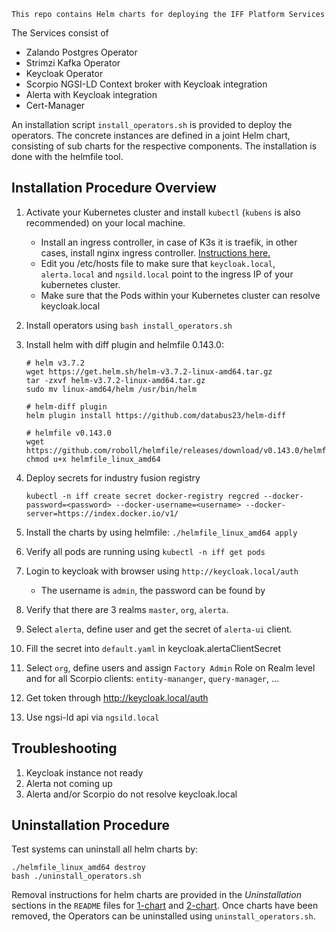 ```
This repo contains Helm charts for deploying the IFF Platform Services
```

The Services consist of

* Zalando Postgres Operator
* Strimzi Kafka Operator
* Keycloak Operator
* Scorpio NGSI-LD Context broker with Keycloak integration
* Alerta with Keycloak integration
* Cert-Manager

An installation script `install_operators.sh` is provided to deploy the operators. The concrete instances are defined in a joint Helm chart, consisting of sub charts for the respective components. The installation is done with the helmfile tool.

## Installation Procedure Overview

1. Activate your Kubernetes cluster and install `kubectl` (`kubens` is also recommended) on your local machine.

   * Install an ingress controller, in case of K3s it is traefik, in other cases, install nginx ingress controller. [Instructions here.](https://kubernetes.github.io/ingress-nginx/deploy/#quick-start)
   * Edit you /etc/hosts file to make sure that `keycloak.local`, `alerta.local` and `ngsild.local` point to the ingress IP of your kubernetes cluster.
   * Make sure that the Pods within your Kubernetes cluster can resolve keycloak.local
2. Install operators using `bash install_operators.sh`
3. Install helm with diff plugin and helmfile 0.143.0:

   ```
   # helm v3.7.2
   wget https://get.helm.sh/helm-v3.7.2-linux-amd64.tar.gz
   tar -zxvf helm-v3.7.2-linux-amd64.tar.gz
   sudo mv linux-amd64/helm /usr/bin/helm

   # helm-diff plugin
   helm plugin install https://github.com/databus23/helm-diff

   # helmfile v0.143.0
   wget https://github.com/roboll/helmfile/releases/download/v0.143.0/helmfile_linux_amd64
   chmod u+x helmfile_linux_amd64
   ```
4. Deploy secrets for industry fusion registry

   ```
   kubectl -n iff create secret docker-registry regcred --docker-password=<password> --docker-username=<username> --docker-server=https://index.docker.io/v1/
   ```
5. Install the charts by using helmfile: `./helmfile_linux_amd64 apply`
6. Verify all pods are running using `kubectl -n iff get pods`
7. Login to keycloak with browser using `http://keycloak.local/auth`

   * The username is `admin`, the password can be found by `	`
8. Verify that there are 3 realms `master`, `org`, `alerta`.
9. Select `alerta`, define user and get the secret of `alerta-ui` client.
10. Fill the secret into `default.yaml` in keycloak.alertaClientSecret
11. Select `org`, define users and assign `Factory Admin` Role on Realm level and for all Scorpio clients: `entity-mananger`, `query-manager`, ...
12. Get token through http://keycloak.local/auth
13. Use ngsi-ld api via `ngsild.local`

## Troubleshooting

1. Keycloak instance not ready
2. Alerta not coming up
3. Alerta and/or Scorpio do not resolve keycloak.local

## Uninstallation Procedure

Test systems can uninstall all helm charts by:

```
./helmfile_linux_amd64 destroy
bash ./uninstall_operators.sh
```

Removal instructions for helm charts are provided in the *Uninstallation* sections in the `README` files for [1-chart](1-chart/README.md#uninstallation) and [2-chart](2-chart/README.md#uninstallation). Once charts have been removed, the Operators can be uninstalled using `uninstall_operators.sh`.
